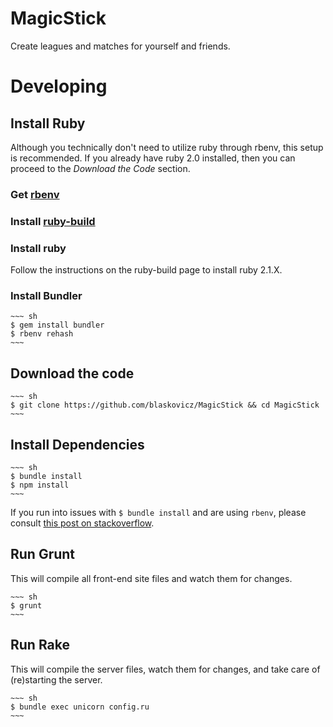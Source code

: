 # MagicStick

Create leagues and matches for yourself and friends.

# Developing

## Install Ruby

Although you technically don't need to utilize ruby through rbenv, this setup is recommended.
If you already have ruby 2.0 installed, then you can proceed to the _Download the Code_ section.

### Get [rbenv](https://github.com/sstephenson/rbenv/blob/master/README.md)

### Install [ruby-build](https://github.com/sstephenson/ruby-build)

### Install ruby

Follow the instructions on the ruby-build page to install ruby 2.1.X.

### Install Bundler

    ~~~ sh
    $ gem install bundler
    $ rbenv rehash
    ~~~


## Download the code

    ~~~ sh
    $ git clone https://github.com/blaskovicz/MagicStick && cd MagicStick
    ~~~

## Install Dependencies

    ~~~ sh
    $ bundle install
    $ npm install
    ~~~

If you run into issues with `$ bundle install` and are using `rbenv`, please
consult [this post on stackoverflow](http://stackoverflow.com/a/11146496/626810).

## Run Grunt

This will compile all front-end site files and watch them for changes.

    ~~~ sh
    $ grunt
    ~~~

## Run Rake

This will compile the server files, watch them for changes, and take care of (re)starting the server.

    ~~~ sh
    $ bundle exec unicorn config.ru
    ~~~

